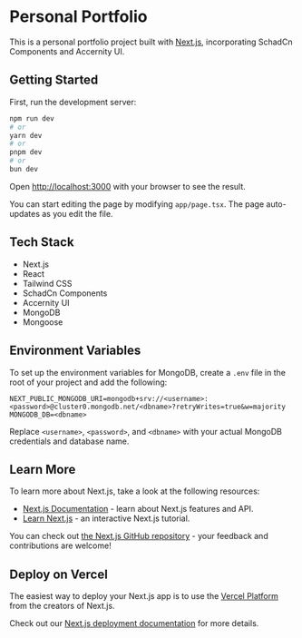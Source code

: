 # Personal Portfolio

This is a personal portfolio project built with [Next.js](https://nextjs.org/), incorporating SchadCn Components and Accernity UI.

## Getting Started

First, run the development server:

```bash
npm run dev
# or
yarn dev
# or
pnpm dev
# or
bun dev
```

Open [http://localhost:3000](http://localhost:3000) with your browser to see the result.

You can start editing the page by modifying `app/page.tsx`. The page auto-updates as you edit the file.

## Tech Stack

- Next.js
- React
- Tailwind CSS
- SchadCn Components
- Accernity UI
- MongoDB
- Mongoose

## Environment Variables

To set up the environment variables for MongoDB, create a `.env` file in the root of your project and add the following:

```env
NEXT_PUBLIC_MONGODB_URI=mongodb+srv://<username>:<password>@cluster0.mongodb.net/<dbname>?retryWrites=true&w=majority
MONGODB_DB=<dbname>
```

Replace `<username>`, `<password>`, and `<dbname>` with your actual MongoDB credentials and database name.

## Learn More

To learn more about Next.js, take a look at the following resources:

- [Next.js Documentation](https://nextjs.org/docs) - learn about Next.js features and API.
- [Learn Next.js](https://nextjs.org/learn) - an interactive Next.js tutorial.

You can check out [the Next.js GitHub repository](https://github.com/vercel/next.js/) - your feedback and contributions are welcome!

## Deploy on Vercel

The easiest way to deploy your Next.js app is to use the [Vercel Platform](https://vercel.com/new?utm_medium=default-template&filter=next.js&utm_source=create-next-app&utm_campaign=create-next-app-readme) from the creators of Next.js.

Check out our [Next.js deployment documentation](https://nextjs.org/docs/deployment) for more details.
